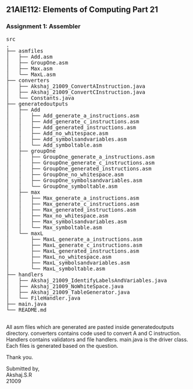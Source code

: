 ## 21AIE112: Elements of Computing Part 21
### Assignment 1: Assembler

<pre>
src
.
├── asmfiles
│   ├── Add.asm
│   ├── GroupOne.asm
│   ├── Max.asm
│   └── MaxL.asm
├── converters
│   ├── Akshaj_21009_ConvertAInstruction.java
│   ├── Akshaj_21009_ConvertCInstruction.java
│   └── Constants.java
├── generatedoutputs
│   ├── Add
│   │   ├── Add_generate_a_instructions.asm
│   │   ├── Add_generate_c_instructions.asm
│   │   ├── Add_generated_instructions.asm
│   │   ├── Add_no_whitespace.asm
│   │   ├── Add_symbolsandvariables.asm
│   │   └── Add_symboltable.asm
│   ├── groupOne
│   │   ├── GroupOne_generate_a_instructions.asm
│   │   ├── GroupOne_generate_c_instructions.asm
│   │   ├── GroupOne_generated_instructions.asm
│   │   ├── GroupOne_no_whitespace.asm
│   │   ├── GroupOne_symbolsandvariables.asm
│   │   └── GroupOne_symboltable.asm
│   ├── max
│   │   ├── Max_generate_a_instructions.asm
│   │   ├── Max_generate_c_instructions.asm
│   │   ├── Max_generated_instructions.asm
│   │   ├── Max_no_whitespace.asm
│   │   ├── Max_symbolsandvariables.asm
│   │   └── Max_symboltable.asm
│   └── maxL
│       ├── MaxL_generate_a_instructions.asm
│       ├── MaxL_generate_c_instructions.asm
│       ├── MaxL_generated_instructions.asm
│       ├── MaxL_no_whitespace.asm
│       ├── MaxL_symbolsandvariables.asm
│       └── MaxL_symboltable.asm
├── handlers
│   ├── Akshaj_21009_IdentifyLabelsAndVariables.java
│   ├── Akshaj_21009_NoWhiteSpace.java
│   ├── Akshaj_21009_TableGenerator.java
│   └── FileHandler.java
├── main.java
└── README.md

</pre>

All asm files which are generated are pasted inside generatedoutputs directory. converters contains code used to convert A and C instruction. Handlers contains validators and file handlers. main.java is the driver class. Each files is generated based on the question.

Thank you.

Submitted by,  
Akshaj.S.R  
21009